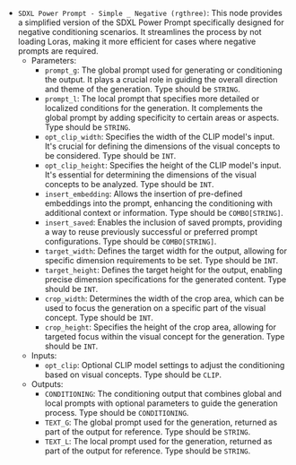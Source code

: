 - `SDXL Power Prompt - Simple _ Negative (rgthree)`: This node provides a simplified version of the SDXL Power Prompt specifically designed for negative conditioning scenarios. It streamlines the process by not loading Loras, making it more efficient for cases where negative prompts are required.
    - Parameters:
        - `prompt_g`: The global prompt used for generating or conditioning the output. It plays a crucial role in guiding the overall direction and theme of the generation. Type should be `STRING`.
        - `prompt_l`: The local prompt that specifies more detailed or localized conditions for the generation. It complements the global prompt by adding specificity to certain areas or aspects. Type should be `STRING`.
        - `opt_clip_width`: Specifies the width of the CLIP model's input. It's crucial for defining the dimensions of the visual concepts to be considered. Type should be `INT`.
        - `opt_clip_height`: Specifies the height of the CLIP model's input. It's essential for determining the dimensions of the visual concepts to be analyzed. Type should be `INT`.
        - `insert_embedding`: Allows the insertion of pre-defined embeddings into the prompt, enhancing the conditioning with additional context or information. Type should be `COMBO[STRING]`.
        - `insert_saved`: Enables the inclusion of saved prompts, providing a way to reuse previously successful or preferred prompt configurations. Type should be `COMBO[STRING]`.
        - `target_width`: Defines the target width for the output, allowing for specific dimension requirements to be set. Type should be `INT`.
        - `target_height`: Defines the target height for the output, enabling precise dimension specifications for the generated content. Type should be `INT`.
        - `crop_width`: Determines the width of the crop area, which can be used to focus the generation on a specific part of the visual concept. Type should be `INT`.
        - `crop_height`: Specifies the height of the crop area, allowing for targeted focus within the visual concept for the generation. Type should be `INT`.
    - Inputs:
        - `opt_clip`: Optional CLIP model settings to adjust the conditioning based on visual concepts. Type should be `CLIP`.
    - Outputs:
        - `CONDITIONING`: The conditioning output that combines global and local prompts with optional parameters to guide the generation process. Type should be `CONDITIONING`.
        - `TEXT_G`: The global prompt used for the generation, returned as part of the output for reference. Type should be `STRING`.
        - `TEXT_L`: The local prompt used for the generation, returned as part of the output for reference. Type should be `STRING`.

